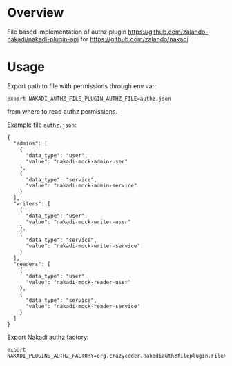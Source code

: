 # Overview
File based implementation of authz plugin https://github.com/zalando-nakadi/nakadi-plugin-api for https://github.com/zalando/nakadi

# Usage
Export path to file with permissions through env var: 
```
export NAKADI_AUTHZ_FILE_PLUGIN_AUTHZ_FILE=authz.json
``` 
from where to read authz permissions. 

Example file `authz.json`:
```
{
  "admins": [
    {
      "data_type": "user",
      "value": "nakadi-mock-admin-user"
    },
    {
      "data_type": "service",
      "value": "nakadi-mock-admin-service"
    }
  ],
  "writers": [
    {
      "data_type": "user",
      "value": "nakadi-mock-writer-user"
    },
    {
      "data_type": "service",
      "value": "nakadi-mock-writer-service"
    }
  ],
  "readers": [
    {
      "data_type": "user",
      "value": "nakadi-mock-reader-user"
    },
    {
      "data_type": "service",
      "value": "nakadi-mock-reader-service"
    }
  ]
}
```

Export Nakadi authz factory:
```
export NAKADI_PLUGINS_AUTHZ_FACTORY=org.crazycoder.nakadiauthzfileplugin.FileAuthorizationServiceFactory
```
